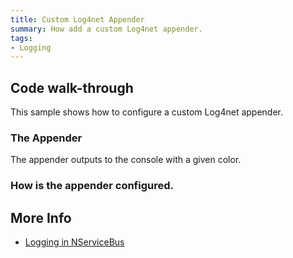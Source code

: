 ```yaml
---
title: Custom Log4net Appender
summary: How add a custom Log4net appender.
tags:
- Logging
---
```


## Code walk-through

This sample shows how to configure a custom Log4net appender.

### The Appender

The appender outputs to the console with a given color.

<!-- import Appender -->

### How is the appender configured. 

<!-- import ConfigureAppender --> 
   
## More Info

 * [Logging in NServiceBus](/nservicebus/logging/)